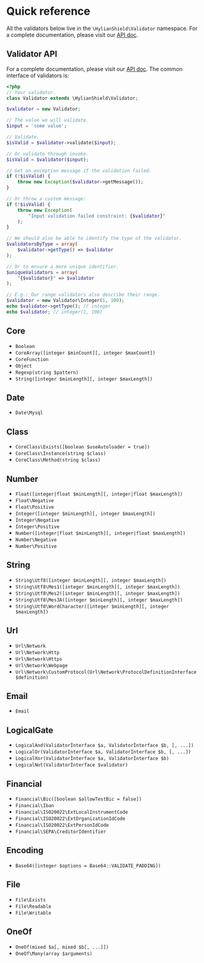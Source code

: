 # Quick reference

All the validators below live in the `\HylianShield\Validator` namespace.
For a complete documentation, please visit our [API doc](http://hylianshield.github.io/validator/).

## Validator API

For a complete documentation, please visit our [API doc](http://hylianshield.github.io/validator/).
The common interface of validators is:

```php
<?php
// Your validator.
class Validator extends \HylianShield\Validator;

$validator = new Validator;

// The value we will validate.
$input = 'some value';

// Validate.
$isValid = $validator->validate($input);

// Or validate through invoke.
$isValid = $validator($input);

// Get an exception message if the validation failed.
if (!$isValid) {
    throw new Exception($validator->getMessage());
}

// Or throw a custom message:
if (!$isValid) {
    throw new Exception(
        "Input validation failed constraint: {$validator}"
    );
}

// We should also be able to identify the type of the validator.
$validatorsByType = array(
    $validator->getType() => $validator
);

// Or to ensure a more unique identifier.
$uniqueValidators = array(
    "{$validator}" => $validator
);

// E.g.: Our range validators also describe their range.
$validator = new Validator\Integer(1, 100);
echo $validator->getType(); // integer
echo $validator; // integer(1, 100)
```

## Core
- `Boolean`
- `CoreArray([integer $minCount][, integer $maxCount])`
- `CoreFunction`
- `Object`
- `Regexp(string $pattern)`
- `String([integer $minLength][, integer $maxLength])`

## Date
- `Date\Mysql`

## Class
- `CoreClass\Exists([boolean $useAutoloader = true])`
- `CoreClass\Instance(string $class)`
- `CoreClass\Method(string $class)`

## Number
- `Float([integer|float $minLength][, integer|float $maxLength])`
- `Float\Negative`
- `Float\Positive`
- `Integer([integer $minLength][, integer $maxLength])`
- `Integer\Negative`
- `Integer\Positive`
- `Number([integer|float $minLength][, integer|float $maxLength])`
- `Number\Negative`
- `Number\Positive`

## String
- `String\Utf8([integer $minLength][, integer $maxLength])`
- `String\Utf8\Mes1([integer $minLength][, integer $maxLength])`
- `String\Utf8\Mes2([integer $minLength][, integer $maxLength])`
- `String\Utf8\Mes3A([integer $minLength][, integer $maxLength])`
- `String\Utf8\WordCharacter([integer $minLength][, integer $maxLength])`

## Url
- `Url\Network`
- `Url\Network\Http`
- `Url\Network\Https`
- `Url\Network\Webpage`
- `Url\Network\CustomProtocol(Url\Network\ProtocolDefinitionInterface $definition)`

## Email
- `Email`

## LogicalGate

- `LogicalAnd(ValidatorÌnterface $a, ValidatorÌnterface $b, [, ...])`
- `LogicalOr(ValidatorÌnterface $a, ValidatorÌnterface $b, [, ...])`
- `LogicalXor(ValidatorÌnterface $a, ValidatorÌnterface $b)`
- `LogicalNot(ValidatorÌnterface $validator)`

## Financial

- `Financial\Bic([boolean $allowTestBic = false])`
- `Financial\Iban`
- `Financial\ISO20022\ExtLocalInstrumentCode`
- `Financial\ISO20022\ExtOrganizationIdCode`
- `Financial\ISO20022\ExtPersonIdCode`
- `Financial\SEPA\CreditorIdentifier`

## Encoding

- `Base64([integer $options = Base64::VALIDATE_PADDING])`

## File

- `File\Exists`
- `File\Readable`
- `File\Writable`

## OneOf

- `OneOf(mixed $a[, mixed $b[, ...]])`
- `OneOf\Many(array $arguments)`
